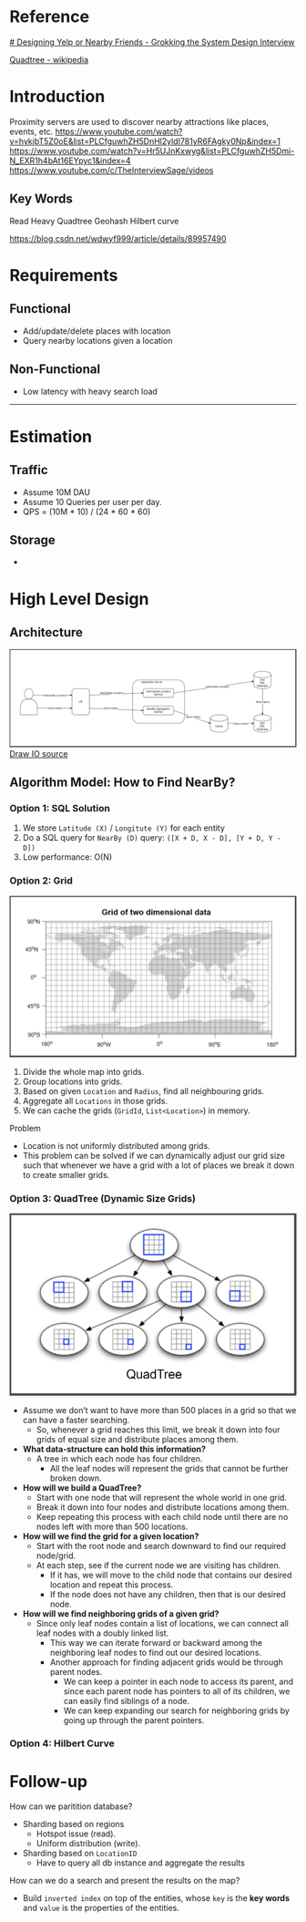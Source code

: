 # Reference

[# Designing Yelp or Nearby Friends - Grokking the System Design Interview](https://www.educative.io/courses/grokking-the-system-design-interview/B8rpM8E16LQ)

[Quadtree - wikipedia](https://en.wikipedia.org/wiki/Quadtree)

# Introduction
Proximity servers are used to discover nearby attractions like places, events, etc.
https://www.youtube.com/watch?v=hykjbT5Z0oE&list=PLCfguwhZH5DnHl2yldI781yR6FAgky0Np&index=1
https://www.youtube.com/watch?v=Hr5UJnKxwyg&list=PLCfguwhZH5Dmi-N_EXR1h4bAt16EYpyc1&index=4
https://www.youtube.com/c/TheInterviewSage/videos

## Key Words
Read Heavy
Quadtree
Geohash
Hilbert curve

https://blog.csdn.net/wdwyf999/article/details/89957490


# Requirements
## **Functional**
- Add/update/delete places with location
- Query nearby locations given a location

## **Non-Functional**
- Low latency with heavy search load

---
# Estimation
## **Traffic**
- Assume 10M DAU 
- Assume 10 Queries per user per day.
- QPS = (10M * 10) / (24 * 60 * 60)

## **Storage**
-

# High Level Design
## Architecture
![POI](https://raw.githubusercontent.com/lambda826/My-Notebook/master/08%20Distributed%20System/01%20System%20Design/02%20System%20Design%20Demos/resource/POI.png)
[Draw IO source](https://app.diagrams.net/#G1HA21GylJ42Z1oZyYARWOKjJJ4f9iuiUc)

## Algorithm Model: How to Find NearBy?
### Option 1: SQL Solution
1. We store  `Latitude (X)` / `Longitute (Y)` for each entity 
2. Do a SQL query for `NearBy (D)` query: `([X + D, X - D], [Y + D, Y - D])`
3. Low performance: O(N)

### Option 2: Grid
![POI Grid](https://raw.githubusercontent.com/lambda826/My-Notebook/master/08%20Distributed%20System/01%20System%20Design/02%20System%20Design%20Demos/resource/POI%20Grid.png)
1. Divide the whole map into grids.
2. Group locations into grids.
3. Based on given `Location` and `Radius`, find all neighbouring grids.
4. Aggregate all `Locations` in those grids.
5. We can cache the grids (`GridId`, `List<Location>`) in memory.

Problem
- Location is not uniformly distributed among grids.
- This problem can be solved if we can dynamically adjust our grid size such that whenever we have a grid with a lot of places we break it down to create smaller grids.

### Option 3: QuadTree (Dynamic Size Grids)
![QuadTree](https://raw.githubusercontent.com/lambda826/My-Notebook/master/999%20Resource/QuadTree.png)
- Assume we don’t want to have more than 500 places in a grid so that we can have a faster searching.
	- So, whenever a grid reaches this limit, we break it down into four grids of equal size and distribute places among them.
- **What data-structure can hold this information?**
	- A tree in which each node has four children.
		- All the leaf nodes will represent the grids that cannot be further broken down.
- **How will we build a QuadTree?**
	- Start with one node that will represent the whole world in one grid.
	- Break it down into four nodes and distribute locations among them.
	- Keep repeating this process with each child node until there are no nodes left with more than 500 locations.
- **How will we find the grid for a given location?**
	- Start with the root node and search downward to find our required node/grid.
	- At each step, see if the current node we are visiting has children.
		- If it has, we will move to the child node that contains our desired location and repeat this process.
		- If the node does not have any children, then that is our desired node.
- **How will we find neighboring grids of a given grid?**
	- Since only leaf nodes contain a list of locations, we can connect all leaf nodes with a doubly linked list.
		- This way we can iterate forward or backward among the neighboring leaf nodes to find out our desired locations.
		- Another approach for finding adjacent grids would be through parent nodes.
			- We can keep a pointer in each node to access its parent, and since each parent node has pointers to all of its children, we can easily find siblings of a node.
			- We can keep expanding our search for neighboring grids by going up through the parent pointers.

### Option 4: Hilbert Curve


# Follow-up
How can we paritition database?
 - Sharding based on regions
	 - Hotspot issue (read).
	 - Uniform distribution (write). 
 - Sharding based on `LocationID`
	 - Have to query all db instance and aggregate the results

How can we do a search and present the results on the map?
 - Build `inverted index` on top of the entities, whose `key` is the **key words** and `value` is the properties of the entities.
<!--stackedit_data:
eyJoaXN0b3J5IjpbLTE5NTQ5MDI3ODQsNTkzNjg4NzcsLTE1NT
YxMDk1MjIsNjQ5MDA4NTE4LDIxMjIxNTYwMjgsLTEzNzgzODM1
MjksMTMyMjQ0ODUzMSwzMzg1OTA1MzgsMTY2MDQxMzM0NSwtOT
Q3ODgyNTcxLDEyOTEwOTQ5MjYsLTEwNTk1NjU2MDcsLTE1MjM1
NzY5OTMsLTg0ODIyMzUwMl19
-->